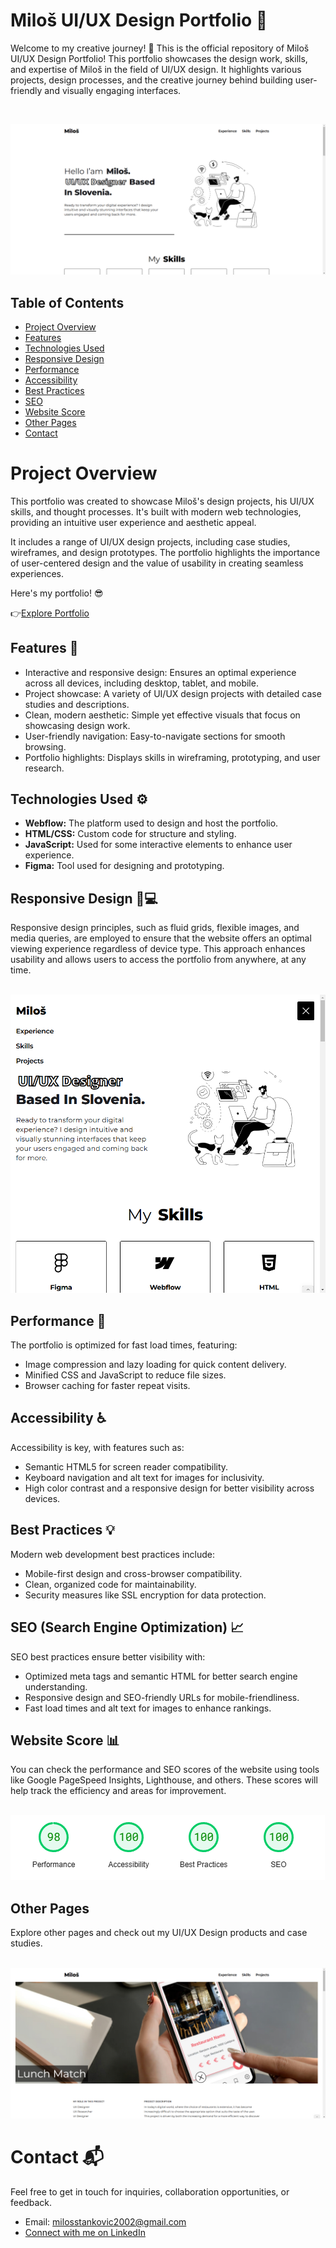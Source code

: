 # Miloš UI/UX Design Portfolio 🚀
Welcome to my creative journey! 🌟 This is the official repository of Miloš UI/UX Design Portfolio! This portfolio showcases the design work, skills, and expertise of Miloš in the field of UI/UX design. It highlights various projects, design processes, and the creative journey behind building user-friendly and visually engaging interfaces.

<br>

![Portfolio Screenshot](./assets/Hero.png)

## Table of Contents
- [Project Overview](#project-overview)
- [Features](#features)
- [Technologies Used](#technologies-used)
- [Responsive Design](#responsive-design)
- [Performance](#performance)
- [Accessibility](#accessibility)
- [Best Practices](#best-practices)
- [SEO](#seo)
- [Website Score](#website-score)
- [Other Pages](#other-pages)
- [Contact](#contact)

# Project Overview
This portfolio was created to showcase Miloš's design projects, his UI/UX skills, and thought processes. It's built with modern web technologies, providing an intuitive user experience and aesthetic appeal.

It includes a range of UI/UX design projects, including case studies, wireframes, and design prototypes. The portfolio highlights the importance of user-centered design and the value of usability in creating seamless experiences.

Here's my portfolio! 😎

👉[Explore Portfolio](https://milos-ui-ux-design-portfolio.webflow.io/)

## Features 🌟
- Interactive and responsive design: Ensures an optimal experience across all devices, including desktop, tablet, and mobile.
- Project showcase: A variety of UI/UX design projects with detailed case studies and descriptions.
- Clean, modern aesthetic: Simple yet effective visuals that focus on showcasing design work.
- User-friendly navigation: Easy-to-navigate sections for smooth browsing.
- Portfolio highlights: Displays skills in wireframing, prototyping, and user research.

## Technologies Used ⚙️
- **Webflow:** The platform used to design and host the portfolio.
- **HTML/CSS:** Custom code for structure and styling.
- **JavaScript:** Used for some interactive elements to enhance user experience.
- **Figma:** Tool used for designing and prototyping.

## Responsive Design 📱💻
Responsive design principles, such as fluid grids, flexible images, and media queries, are employed to ensure that the website offers an optimal viewing experience regardless of device type. This approach enhances usability and allows users to access the portfolio from anywhere, at any time.

<br>

<img src="./assets/Mobile.png" styles="width: 50%;">

## Performance 🚀
The portfolio is optimized for fast load times, featuring:
- Image compression and lazy loading for quick content delivery.
- Minified CSS and JavaScript to reduce file sizes.
- Browser caching for faster repeat visits.

## Accessibility ♿
Accessibility is key, with features such as:
- Semantic HTML5 for screen reader compatibility.
- Keyboard navigation and alt text for images for inclusivity.
- High color contrast and a responsive design for better visibility across devices.

## Best Practices 💡
Modern web development best practices include:
- Mobile-first design and cross-browser compatibility.
- Clean, organized code for maintainability.
- Security measures like SSL encryption for data protection.

## SEO (Search Engine Optimization) 📈
SEO best practices ensure better visibility with:
- Optimized meta tags and semantic HTML for better search engine understanding.
- Responsive design and SEO-friendly URLs for mobile-friendliness.
- Fast load times and alt text for images to enhance rankings.

## Website Score 📊
You can check the performance and SEO scores of the website using tools like Google PageSpeed Insights, Lighthouse, and others. These scores will help track the efficiency and areas for improvement.

<br>

<img src="./assets/Score.png">

## Other Pages
Explore other pages and check out my UI/UX Design products and case studies.

<br>

<img src="./assets/Project.png">

<br>

# Contact 📬
Feel free to get in touch for inquiries, collaboration opportunities, or feedback.

- Email: milosstankovic2002@gmail.com
- [Connect with me on LinkedIn](https://www.linkedin.com/in/milos-stankovic25/)

